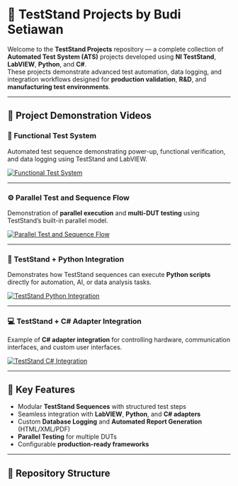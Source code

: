 # 🧪 TestStand Projects by Budi Setiawan

Welcome to the **TestStand Projects** repository — a complete collection of **Automated Test System (ATS)** projects developed using **NI TestStand**, **LabVIEW**, **Python**, and **C#**.  
These projects demonstrate advanced test automation, data logging, and integration workflows designed for **production validation**, **R&D**, and **manufacturing test environments**.

---

## 🎥 Project Demonstration Videos

### 🧩 Functional Test System  
Automated test sequence demonstrating power-up, functional verification, and data logging using TestStand and LabVIEW.

[![Functional Test System](https://img.youtube.com/vi/ABW_3dtUwHk/maxresdefault.jpg)](https://www.youtube.com/watch?v=ABW_3dtUwHk)

---

### ⚙️ Parallel Test and Sequence Flow  
Demonstration of **parallel execution** and **multi-DUT testing** using TestStand’s built-in parallel model.

[![Parallel Test and Sequence Flow](https://img.youtube.com/vi/nh5nzUq72xY/maxresdefault.jpg)](https://www.youtube.com/watch?v=nh5nzUq72xY)

---

### 🐍 TestStand + Python Integration  
Demonstrates how TestStand sequences can execute **Python scripts** directly for automation, AI, or data analysis tasks.

[![TestStand Python Integration](https://img.youtube.com/vi/bjXKd9JqzSM/maxresdefault.jpg)](https://www.youtube.com/watch?v=bjXKd9JqzSM)

---

### 💻 TestStand + C# Adapter Integration  
Example of **C# adapter integration** for controlling hardware, communication interfaces, and custom user interfaces.

[![TestStand C# Integration](https://img.youtube.com/vi/ozD7wB_v4lA/maxresdefault.jpg)](https://www.youtube.com/watch?v=ozD7wB_v4lA)

---

## 🔧 Key Features

- Modular **TestStand Sequences** with structured test steps  
- Seamless integration with **LabVIEW**, **Python**, and **C# adapters**  
- Custom **Database Logging** and **Automated Report Generation** (HTML/XML/PDF)  
- **Parallel Testing** for multiple DUTs  
- Configurable **production-ready frameworks**  

---

## 📁 Repository Structure

